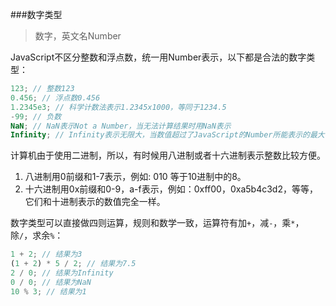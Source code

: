 ###数字类型
>数字，英文名Number

JavaScript不区分整数和浮点数，统一用Number表示，以下都是合法的数字类型：

```js
123; // 整数123
0.456; // 浮点数0.456
1.2345e3; // 科学计数法表示1.2345x1000，等同于1234.5
-99; // 负数
NaN; // NaN表示Not a Number，当无法计算结果时用NaN表示
Infinity; // Infinity表示无限大，当数值超过了JavaScript的Number所能表示的最大值时，就表示为Infinity
```

计算机由于使用二进制，所以，有时候用八进制或者十六进制表示整数比较方便。
1. 八进制用0前缀和1-7表示，例如: 010 等于10进制中的8。
2. 十六进制用0x前缀和0-9，a-f表示，例如：0xff00，0xa5b4c3d2，等等，它们和十进制表示的数值完全一样。

数字类型可以直接做四则运算，规则和数学一致，运算符有加`+`，减`-`，乘`*`，除`/`，求余`%`：
```js
1 + 2; // 结果为3
(1 + 2) * 5 / 2; // 结果为7.5
2 / 0; // 结果为Infinity
0 / 0; // 结果为NaN
10 % 3; // 结果为1
```

